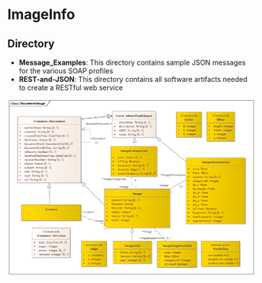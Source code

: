 # ImageInfo
## Directory
- **Message_Examples**: This directory contains sample JSON messages for the various SOAP profiles
- **REST-and-JSON**: This directory contains all software artifacts needed to create a RESTful web service

![Coco Extensions](../../../Images/CoCo-CIM-extension.png)
